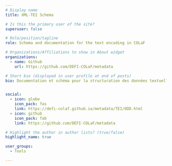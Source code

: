 ```yaml
---
# Display name
title: XML-TEI Schema

# Is this the primary user of the site?
superuser: false

# Role/position/tagline
role: Schema and documentation for the text encoding in COLaF

# Organizations/Affiliations to show in About widget
organizations:
  - name: Github
    url: https://github.com/DEFI-COLaF/metadata

# Short bio (displayed in user profile at end of posts)
bio: Documentation et schéma pour la structuration des données textuelles COLaF


social:
  - icon: globe
    icon_pack: fas
    link: https://defi-colaf.github.io/metadata/TEI/ODD.html
  - icon: github
    icon_pack: fab
    link: https://github.com/DEFI-COLaF/metadata

# Highlight the author in author lists? (true/false)
highlight_name: true

user_groups:
  - Tools

---
```

